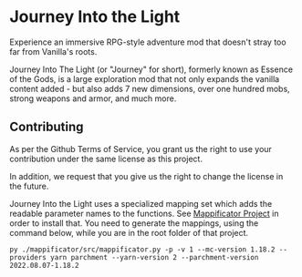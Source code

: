 # Journey Into the Light
Experience an immersive RPG-style adventure mod that doesn't stray too far from Vanilla's roots.


Journey Into The Light (or "Journey" for short), formerly known as Essence of the Gods, is a large exploration mod that not only expands the vanilla content added - but also adds 7 new dimensions, over one hundred mobs, strong weapons and armor, and much more.

## Contributing

As per the Github Terms of Service, you grant us the right to use your contribution under the same license as this
project.

In addition, we request that you give us the right to change the license in the future.

Journey Into the Light uses a specialized mapping set which adds the readable parameter names to the functions.
See [Mappificator Project](https://github.com/alcatrazEscapee/Mappificator) in order to install that. You need to
generate the mappings, using the command below, while you are in the root folder of that project.

```
py ./mappificator/src/mappificator.py -p -v 1 --mc-version 1.18.2 --providers yarn parchment --yarn-version 2 --parchment-version 2022.08.07-1.18.2
```
